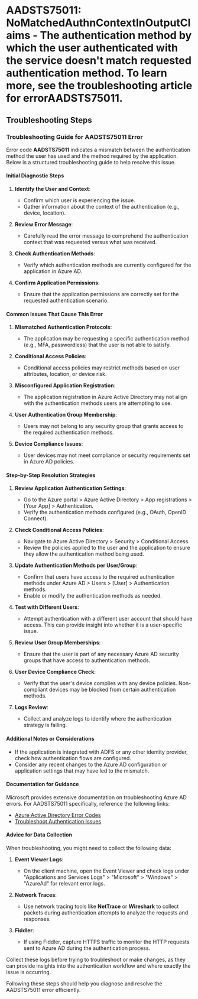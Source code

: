 
# AADSTS75011: NoMatchedAuthnContextInOutputClaims - The authentication method by which the user authenticated with the service doesn't match requested authentication method. To learn more, see the troubleshooting article for errorAADSTS75011.


## Troubleshooting Steps
### Troubleshooting Guide for AADSTS75011 Error

Error code **AADSTS75011** indicates a mismatch between the authentication method the user has used and the method required by the application. Below is a structured troubleshooting guide to help resolve this issue.

#### Initial Diagnostic Steps

1. **Identify the User and Context**:
   - Confirm which user is experiencing the issue.
   - Gather information about the context of the authentication (e.g., device, location).

2. **Review Error Message**: 
   - Carefully read the error message to comprehend the authentication context that was requested versus what was received.

3. **Check Authentication Methods**:
   - Verify which authentication methods are currently configured for the application in Azure AD.

4. **Confirm Application Permissions**:
   - Ensure that the application permissions are correctly set for the requested authentication scenario.

#### Common Issues That Cause This Error

1. **Mismatched Authentication Protocols**:
   - The application may be requesting a specific authentication method (e.g., MFA, passwordless) that the user is not able to satisfy.

2. **Conditional Access Policies**:
   - Conditional access policies may restrict methods based on user attributes, location, or device risk.

3. **Misconfigured Application Registration**:
   - The application registration in Azure Active Directory may not align with the authentication methods users are attempting to use.

4. **User Authentication Group Membership**:
   - Users may not belong to any security group that grants access to the required authentication methods.

5. **Device Compliance Issues**:
   - User devices may not meet compliance or security requirements set in Azure AD policies.

#### Step-by-Step Resolution Strategies

1. **Review Application Authentication Settings**:
   - Go to the Azure portal > Azure Active Directory > App registrations > [Your App] > Authentication.
   - Verify the authentication methods configured (e.g., OAuth, OpenID Connect).

2. **Check Conditional Access Policies**:
   - Navigate to Azure Active Directory > Security > Conditional Access.
   - Review the policies applied to the user and the application to ensure they allow the authentication method being used.

3. **Update Authentication Methods per User/Group**:
   - Confirm that users have access to the required authentication methods under Azure AD > Users > [User] > Authentication methods.
   - Enable or modify the authentication methods as needed.

4. **Test with Different Users**:
   - Attempt authentication with a different user account that should have access. This can provide insight into whether it is a user-specific issue.

5. **Review User Group Memberships**:
   - Ensure that the user is part of any necessary Azure AD security groups that have access to authentication methods.

6. **User Device Compliance Check**:
   - Verify that the user's device complies with any device policies. Non-compliant devices may be blocked from certain authentication methods.

7. **Logs Review**:
   - Collect and analyze logs to identify where the authentication strategy is failing.

#### Additional Notes or Considerations

- If the application is integrated with ADFS or any other identity provider, check how authentication flows are configured.
- Consider any recent changes to the Azure AD configuration or application settings that may have led to the mismatch.

#### Documentation for Guidance

Microsoft provides extensive documentation on troubleshooting Azure AD errors. For AADSTS75011 specifically, reference the following links:
- [Azure Active Directory Error Codes](https://docs.microsoft.com/en-us/azure/active-directory/develop/reference-aad-error-codes)
- [Troubleshoot Authentication Issues](https://docs.microsoft.com/en-us/azure/active-directory/develop/troubleshoot-authentication-issues)

#### Advice for Data Collection

When troubleshooting, you might need to collect the following data:

1. **Event Viewer Logs**:
   - On the client machine, open the Event Viewer and check logs under "Applications and Services Logs" > "Microsoft" > "Windows" > "AzureAd" for relevant error logs.

2. **Network Traces**:
   - Use network tracing tools like **NetTrace** or **Wireshark** to collect packets during authentication attempts to analyze the requests and responses.

3. **Fiddler**:
   - If using Fiddler, capture HTTPS traffic to monitor the HTTP requests sent to Azure AD during the authentication process.

Collect these logs before trying to troubleshoot or make changes, as they can provide insights into the authentication workflow and where exactly the issue is occurring.

Following these steps should help you diagnose and resolve the AADSTS75011 error efficiently.